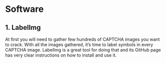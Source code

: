 # Software

## 1. LabelImg

At first you will need to gather few hundreds of CAPTCHA images you want to crack. With all the images gathered, it’s time to label symbols in every CAPTCHA image. LabelImg is a great tool for doing that and its GitHub page has very clear instructions on how to install and use it.